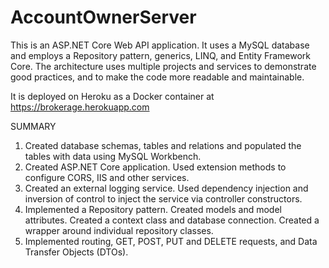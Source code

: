 # AccountOwnerServer

This is an ASP.NET Core Web API application. It uses a MySQL database and employs a Repository pattern, generics, LINQ, and Entity Framework Core. The architecture uses multiple projects and services to demonstrate good practices, and to make the code more readable and maintainable.

It is deployed on Heroku as a Docker container at https://brokerage.herokuapp.com

SUMMARY

1. Created database schemas, tables and relations and populated the tables with data using MySQL Workbench.
2. Created ASP.NET Core application. Used extension methods to configure CORS, IIS and other services.
3. Created an external logging service. Used dependency injection and inversion of control to inject the service via controller constructors.
4. Implemented a Repository pattern. Created models and model attributes. Created a context class and database connection. Created a wrapper around individual repository classes.
5. Implemented routing, GET, POST, PUT and DELETE requests, and Data Transfer Objects (DTOs).




